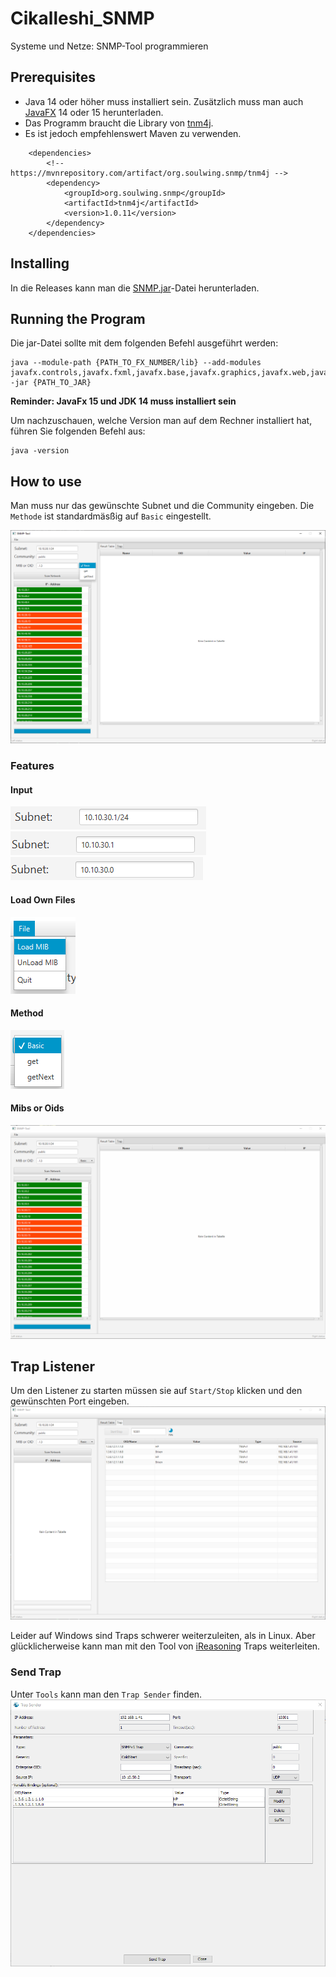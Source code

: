 # Cikalleshi_SNMP
Systeme und Netze: SNMP-Tool programmieren

## Prerequisites
* Java 14 oder höher muss installiert sein. Zusätzlich muss man auch [JavaFX](https://gluonhq.com/download/javafx-15-0-1-sdk-windows/) 14 oder 15 herunterladen.   
* Das Programm braucht die Library von [tnm4j](https://github.com/soulwing/tnm4j).   
* Es ist jedoch empfehlenswert Maven zu verwenden.

```
    <dependencies>
        <!-- https://mvnrepository.com/artifact/org.soulwing.snmp/tnm4j -->
        <dependency>
            <groupId>org.soulwing.snmp</groupId>
            <artifactId>tnm4j</artifactId>
            <version>1.0.11</version>
        </dependency>
    </dependencies>
```

## Installing

In die Releases kann man die [SNMP.jar](https://github.com/Th3RapidK1ller/Cikalleshi_SNMP/releases/download/ThirdMileStone/SNMP.jar)-Datei herunterladen.

## Running the Program

Die jar-Datei sollte mit dem folgenden Befehl ausgeführt werden:

```
java --module-path {PATH_TO_FX_NUMBER/lib} --add-modules javafx.controls,javafx.fxml,javafx.base,javafx.graphics,javafx.web,javafx.swing -jar {PATH_TO_JAR}
```
**Reminder: JavaFx 15 und JDK 14 muss installiert sein**

Um nachzuschauen, welche Version man auf dem Rechner installiert hat, führen Sie folgenden Befehl aus:
```
java -version
```
## How to use

Man muss nur das gewünschte Subnet und die Community eingeben. Die `Methode` ist standardmäsßig auf `Basic` eingestellt.

![Scanning for Network](src/example.png)

### Features

#### Input

![Scan](src/1Schreibweise.png)
![Scan](src/2Schreibweise.png)
![Scan](src/3Schreibweise.png)

#### Load Own Files

![File](src/File.png)

#### Method

![File](src/SelectGet.png)

#### Mibs or Oids

![Mibs](src/ShowMib.gif)


## Trap Listener

Um den Listener zu starten müssen sie auf `Start/Stop` klicken und den gewünschten Port eingeben.
![Trap](src/GetTrap.png)

Leider auf Windows sind Traps schwerer weiterzuleiten, als in Linux. Aber glücklicherweise kann man mit den Tool von [iReasoning](https://www.ireasoning.com/) Traps weiterleiten. 

### Send Trap

Unter `Tools` kann man den `Trap Sender` finden.
![SendTrap](src/SendTrap.png)
